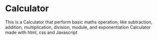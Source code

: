 # Calculator
This is a Calculator that perform basic maths operation, like subtraction, addition, multiplication, division, module, and exponentiation
Calculator made with html, css and Javascript
